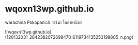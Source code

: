 # wqoxn13wp.github.io
warachina Pokapanich
วรชินา โภคาพานิชย์

![wqoxn13wp.github.io] (120132031_2842382072699470_6119734135253198805_n.png)


